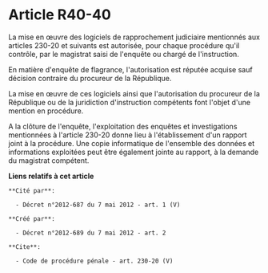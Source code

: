 # Article R40-40

La mise en œuvre des logiciels de rapprochement judiciaire mentionnés aux articles 230-20 et suivants est autorisée, pour
chaque procédure qu'il contrôle, par le magistrat saisi de l'enquête ou chargé de l'instruction. 

En matière d'enquête de flagrance, l'autorisation est réputée acquise sauf décision contraire du procureur de la République. 

La mise en œuvre de ces logiciels ainsi que l'autorisation du procureur de la République ou de la juridiction d'instruction
compétents font l'objet d'une mention en procédure. 

A la clôture de l'enquête, l'exploitation des enquêtes et investigations mentionnées à l'article 230-20 donne lieu à
l'établissement d'un rapport joint à la procédure. Une copie informatique de l'ensemble des données et informations
exploitées peut être également jointe au rapport, à la demande du magistrat compétent.

**Liens relatifs à cet article**

	**Cité par**:

	  - Décret n°2012-687 du 7 mai 2012 - art. 1 (V)

	**Créé par**:

	  - Décret n°2012-689 du 7 mai 2012 - art. 2

	**Cite**:

	  - Code de procédure pénale - art. 230-20 (V)
